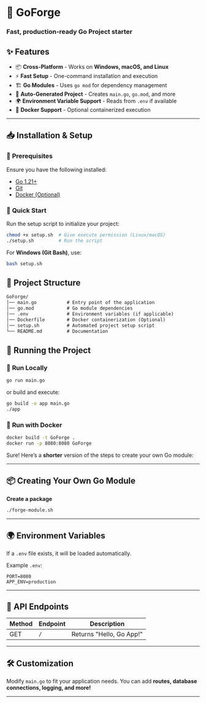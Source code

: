 #  🚀 GoForge   
### Fast, production-ready Go Project starter 


## ✨ Features

- 📦 **Cross-Platform** - Works on **Windows, macOS, and Linux**
- ⚡ **Fast Setup** - One-command installation and execution
- 🏗️ **Go Modules** - Uses `go mod` for dependency management
- 📂 **Auto-Generated Project** - Creates `main.go`, `go.mod`, and more
- 🌍 **Environment Variable Support** - Reads from `.env` if available
- 🐳 **Docker Support** - Optional containerized execution

---

## 📥 Installation & Setup

### 🔧 **Prerequisites**
Ensure you have the following installed:
- [Go 1.21+](https://go.dev/dl/)
- [Git](https://git-scm.com/downloads)
- [Docker (Optional)](https://www.docker.com/get-started)

### 🚀 **Quick Start**
Run the setup script to initialize your project:

```sh
chmod +x setup.sh  # Give execute permission (Linux/macOS)
./setup.sh         # Run the script
```
For **Windows (Git Bash)**, use:
```sh
bash setup.sh
```

## 📁 Project Structure

```md
GoForge/  
│── main.go           # Entry point of the application  
│── go.mod            # Go module dependencies  
│── .env              # Environment variables (if applicable)  
│── Dockerfile        # Docker containerization (Optional)  
│── setup.sh          # Automated project setup script  
└── README.md         # Documentation  
```

## 📜 Running the Project
### 🏃 **Run Locally**
```sh
go run main.go
```
or build and execute:
```sh
go build -o app main.go
./app
```

### 🐳 **Run with Docker**
```sh
docker build -t GoForge .
docker run -p 8080:8080 GoForge
```
Sure! Here’s a **shorter** version of the steps to create your own Go module:  

---

## **📦 Creating Your Own Go Module**  

**Create a package**  
```sh
./forge-module.sh
```

---

## 🌍 Environment Variables
If a `.env` file exists, it will be loaded automatically.

Example `.env`:
```
PORT=8080
APP_ENV=production
```
---

## 📡 API Endpoints
| Method | Endpoint  | Description  |
|--------|----------|--------------|
| GET    | `/`      | Returns "Hello, Go App!" |

---

## 🛠️ Customization
Modify `main.go` to fit your application needs. You can add **routes, database connections, logging, and more!**

---